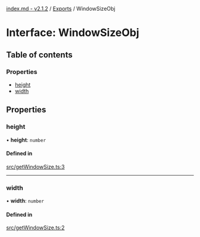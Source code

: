 [index.md - v2.1.2](../README.md) / [Exports](../modules.md) / WindowSizeObj

# Interface: WindowSizeObj

## Table of contents

### Properties

-   [height](WindowSizeObj.md#height)
-   [width](WindowSizeObj.md#width)

## Properties

### height

• **height**: `number`

#### Defined in

[src/getWindowSize.ts:3](https://github.com/saqqdy/js-cool/blob/5875e1f/src/getWindowSize.ts#L3)

---

### width

• **width**: `number`

#### Defined in

[src/getWindowSize.ts:2](https://github.com/saqqdy/js-cool/blob/5875e1f/src/getWindowSize.ts#L2)
